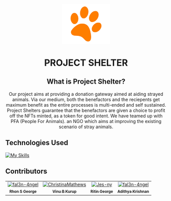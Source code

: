 


<p align="center"><img width="150" alt="favicon" src="https://github.com/fal3n-4ngel/Project-Shelter/blob/main/src/assets/logo.png"></p>
 <h1 align="center">PROJECT SHELTER</h1>

 <h2 align="center">What is Project Shelter?</h1>
 <p align="center">Our project aims at providing a donation gateway aimed at aiding strayed animals. Via our medium, both the benefactors and the reciepents get maximum benefit as the entire processes is multi-ended and self sustained. Project Shelters guarantee that the benefactors are given a choice to profit off the NFTs minted, as a token for good intent. We have teamed up with PFA (People For Animals). an NGO which aims at improving the existing scenario of stray animals. </p>

## Technologies Used
[![My Skills](https://skillicons.dev/icons?i=nextjs,ts,react,ipfs,solidity,replit,tailwind,py,&theme=light)](https://github.com/fal3n-4ngel/)


## Contributors

<table>
<tr>
    <td align="center">
        <a href="https://github.com/Rhogneld">
            <img src="https://avatars.githubusercontent.com/u/98303094?v=4" width="100;" alt="fal3n-4ngel"/>
            <br />
            <sub><b>Rhon S George</b></sub>
        </a>
    </td>
    <td align="center">
        <a href="https://github.com/Hipster16">
            <img src="https://avatars.githubusercontent.com/u/100425953?v=4" width="100;" alt="ChristinaMathews"/>
            <br />
            <sub><b>Vinu B Kurup</b></sub>
        </a>
    </td>
    <td align="center">
        <a href="https://github.com/aurora-0025">
            <img src="https://avatars.githubusercontent.com/u/78461388?v=4" width="100;" alt="Jes-ny"/>
            <br />
            <sub><b>Ritin George </b></sub>
        </a>
    </td>
    <td align="center">
        <a href="https://github.com/fal3n-4ngel">
            <img src="https://avatars.githubusercontent.com/u/79042374?v=4" width="100;" alt="fal3n-4ngel"/>
            <br />
            <sub><b>Adithya Krishnan</b></sub>
        </a>
    </td>
    </tr>
</table>

